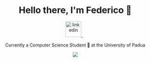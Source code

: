 <h1 align='center'> Hello there, I'm Federico 👋 </h1>

<p align='center'>
    <a href="https://www.linkedin.com/in/tao-ren-federico-ye-48b581300/">
        <img src="https://user-images.githubusercontent.com/88904952/234979284-68c11d7f-1acc-4f0c-ac78-044e1037d7b0.png" alt="linkedin" height="50" width="50" />
    </a>&nbsp;&nbsp;
</p>


<p align='center'>
    Currently a Computer Science Student 🤖 at the University of Padua
</p>

<p align='center'>
    <img src="https://github-readme-stats-five-blue-15.vercel.app/api?username=FedeYe&theme=midnight-purple&show=prs_merged,prs_merged_percentage" />
</p> 
<!--
**FedeYe/FedeYe** is a ✨ _special_ ✨ repository because its `README.md` (this file) appears on your GitHub profile.

Here are some ideas to get you started:

- 🔭 I’m currently working on ...
- 🌱 I’m currently learning ...
- 👯 I’m looking to collaborate on ...
- 🤔 I’m looking for help with ...
- 💬 Ask me about ...
- 📫 How to reach me: ...
- 😄 Pronouns: ...
- ⚡ Fun fact: ...
-->
